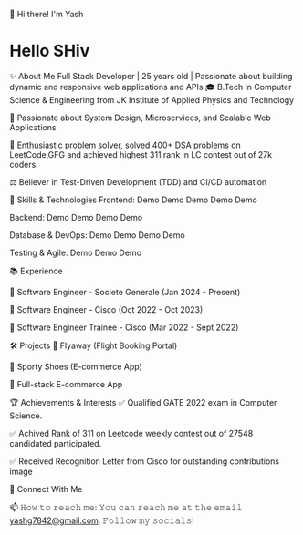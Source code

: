 👋 Hi there! I'm Yash
<h1>Hello SHiv </h1>

✨ About Me
Full Stack Developer | 25 years old | Passionate about building dynamic and responsive web applications and APIs
🎓 B.Tech in Computer Science & Engineering from JK Institute of Applied Physics and Technology

💪 Passionate about System Design, Microservices, and Scalable Web Applications

🌟 Enthusiastic problem solver, solved 400+ DSA problems on LeetCode,GFG and achieved highest 311 rank in LC contest out of 27k coders.

⚖️ Believer in Test-Driven Development (TDD) and CI/CD automation


💪 Skills & Technologies
Frontend: Demo Demo Demo Demo Demo

Backend: Demo Demo Demo Demo

Database & DevOps: Demo Demo Demo Demo

Testing & Agile: Demo Demo Demo


📚 Experience

💼 Software Engineer - Societe Generale (Jan 2024 - Present)

💼 Software Engineer - Cisco (Oct 2022 - Oct 2023)

💼 Software Engineer Trainee - Cisco (Mar 2022 - Sept 2022)

🛠️ Projects
🚀 Flyaway (Flight Booking Portal)

🌟 Sporty Shoes (E-commerce App)

🛒 Full-stack E-commerce App

🏆 Achievements & Interests
✅ Qualified GATE 2022 exam in Computer Science.

✅ Achived Rank of 311 on Leetcode weekly contest out of 27548 candidated participated.

✅ Received Recognition Letter from Cisco for outstanding contributions image

👤 Connect With Me

📫 𝙷𝚘𝚠 𝚝𝚘 𝚛𝚎𝚊𝚌𝚑 𝚖𝚎:
𝚈𝚘𝚞 𝚌𝚊𝚗 𝚛𝚎𝚊𝚌𝚑 𝚖𝚎 𝚊𝚝 𝚝𝚑𝚎 𝚎𝚖𝚊𝚒𝚕 yashg7842@gmail.com. 𝙵𝚘𝚕𝚕𝚘𝚠 𝚖𝚢 𝚜𝚘𝚌𝚒𝚊𝚕𝚜!
